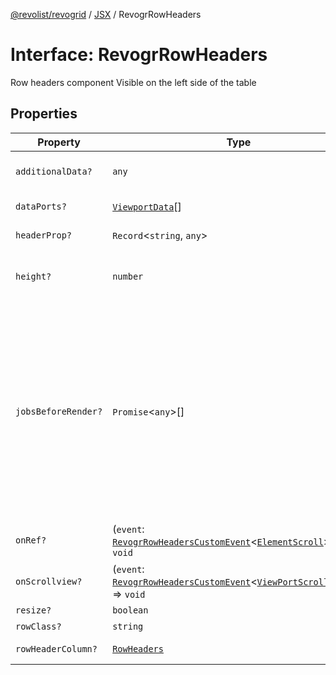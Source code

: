 [@revolist/revogrid](README.md) / [JSX](Namespace.JSX.md) / RevogrRowHeaders

# Interface: RevogrRowHeaders

Row headers component
Visible on the left side of the table

## Properties

| Property | Type | Description | Defined in |
| ------ | ------ | ------ | ------ |
| `additionalData?` | `any` | Additional data to pass to renderer | [src/components.d.ts:2012](https://github.com/revolist/revogrid/blob/39cfd614966a26ee6ce63b18984e6b24b2874cc5/src/components.d.ts#L2012) |
| `dataPorts?` | [`ViewportData`](TypeAlias.ViewportData.md)[] | Viewport data | [src/components.d.ts:2016](https://github.com/revolist/revogrid/blob/39cfd614966a26ee6ce63b18984e6b24b2874cc5/src/components.d.ts#L2016) |
| `headerProp?` | `Record`\<`string`, `any`\> | Header props | [src/components.d.ts:2020](https://github.com/revolist/revogrid/blob/39cfd614966a26ee6ce63b18984e6b24b2874cc5/src/components.d.ts#L2020) |
| `height?` | `number` | Header height to setup row headers | [src/components.d.ts:2024](https://github.com/revolist/revogrid/blob/39cfd614966a26ee6ce63b18984e6b24b2874cc5/src/components.d.ts#L2024) |
| `jobsBeforeRender?` | `Promise`\<`any`\>[] | Prevent rendering until job is done. Can be used for initial rendering performance improvement. When several plugins require initial rendering this will prevent double initial rendering. | [src/components.d.ts:2028](https://github.com/revolist/revogrid/blob/39cfd614966a26ee6ce63b18984e6b24b2874cc5/src/components.d.ts#L2028) |
| `onRef?` | (`event`: [`RevogrRowHeadersCustomEvent`](Interface.RevogrRowHeadersCustomEvent.md)\<[`ElementScroll`](Interface.ElementScroll.md)\>) => `void` | Register element to scroll | [src/components.d.ts:2032](https://github.com/revolist/revogrid/blob/39cfd614966a26ee6ce63b18984e6b24b2874cc5/src/components.d.ts#L2032) |
| `onScrollview?` | (`event`: [`RevogrRowHeadersCustomEvent`](Interface.RevogrRowHeadersCustomEvent.md)\<[`ViewPortScrollEvent`](TypeAlias.ViewPortScrollEvent.md)\>) => `void` | Scroll viewport | [src/components.d.ts:2036](https://github.com/revolist/revogrid/blob/39cfd614966a26ee6ce63b18984e6b24b2874cc5/src/components.d.ts#L2036) |
| `resize?` | `boolean` | Enable resize | [src/components.d.ts:2040](https://github.com/revolist/revogrid/blob/39cfd614966a26ee6ce63b18984e6b24b2874cc5/src/components.d.ts#L2040) |
| `rowClass?` | `string` | Row class | [src/components.d.ts:2044](https://github.com/revolist/revogrid/blob/39cfd614966a26ee6ce63b18984e6b24b2874cc5/src/components.d.ts#L2044) |
| `rowHeaderColumn?` | [`RowHeaders`](Interface.RowHeaders.md) | Row header column | [src/components.d.ts:2048](https://github.com/revolist/revogrid/blob/39cfd614966a26ee6ce63b18984e6b24b2874cc5/src/components.d.ts#L2048) |
